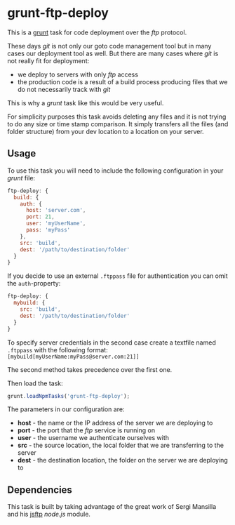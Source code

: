# grunt-ftp-deploy

This is a [grunt](https://github.com/gruntjs/grunt) task for code deployment over the _ftp_ protocol.

These days _git_ is not only our goto code management tool but in many cases our deployment tool as well. But there are many cases where _git_ is not really fit for deployment:

- we deploy to servers with only _ftp_ access
- the production code is a result of a build process producing files that we do not necessarily track with _git_

This is why a _grunt_ task like this would be very useful.

For simplicity purposes this task avoids deleting any files and it is not trying to do any size or time stamp comparison. It simply transfers all the files (and folder structure) from your dev location to a location on your server.

## Usage

To use this task you will need to include the following configuration in your _grunt_ file:

```javascript
ftp-deploy: {
  build: {
    auth: {
      host: 'server.com',
      port: 21,
      user: 'myUserName',
      pass: 'myPass'
    },
    src: 'build',
    dest: '/path/to/destination/folder'
  }
}
```

If you decide to use an external `.ftppass` file for authentication you can omit the `auth`-property:
```javascript
ftp-deploy: {
  mybuild: {
    src: 'build',
    dest: '/path/to/destination/folder'
  }
}
```
To specify server credentials in the second case create a textfile named `.ftppass` with the following format:
`[mybuild[myUserName:myPass@server.com:21]]`

The second method takes precedence over the first one.

Then load the task:

```javascript
grunt.loadNpmTasks('grunt-ftp-deploy');
```

The parameters in our configuration are:

- **host** - the name or the IP address of the server we are deploying to
- **port** - the port that the _ftp_ service is running on
- **user** - the username we authenticate ourselves with
- **src** - the source location, the local folder that we are transferring to the server
- **dest** - the destination location, the folder on the server we are deploying to

## Dependencies

This task is built by taking advantage of the great work of Sergi Mansilla and his [jsftp](https://github.com/sergi/jsftp) _node.js_ module.

